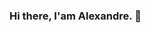 ### Hi there, I'am Alexandre. 👋

<!--
**alexandreponte1/alexandreponte1** is a ✨ _special_ ✨ repository because its `README.md` (this file) appears on your GitHub profile.

Here are some ideas to get you started:

- 🔭 I’m currently working on ...
- 🌱 I’m currently learning ...
- 👯 I’m looking to collaborate on ...
- 🤔 I’m looking for help with ...
- 💬 Ask me about ...
- 📫 How to reach me: ...
- - [linkedin](https://www.linkedin.com/in/alexandre-soares-ponte-08262624/)
- 😄 Pronouns: ...
- ⚡ Fun fact: ...
-->
